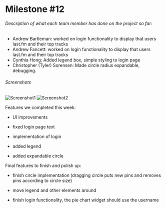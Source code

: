 # Milestone #12
###### Description of what each team member has done on the project so far:
* Andrew Bartleman: worked on login functionality to display that users last.fm and their top tracks
* Andrew Fancett: worked on login functionality to display that users last.fm and their top tracks
* Cynthia Hong: Added legend box, simple styling to login page
* Christopher (Tyler) Sorensen: Made circle radius expandable, debugging.
###### Screenshots

![Screenshot1](https://github.com/SpiritRushAhri/team17/blob/master/images/login12.PNG?raw=true "Login page")
![Screenshot2](https://github.com/SpiritRushAhri/team17/blob/master/images/UI12.PNG?raw=true "UI example")

Features we completed this week:

* UI improvements

* fixed login page text 

* implementation of login

* added legend

* added expandable circle

Final features to finish and polish up:

* finish circle implementation (dragging circle puts new pins and removes pins according to circle size)

* move legend and other elements around

* finish login functionality, the pie chart widget should use the username
